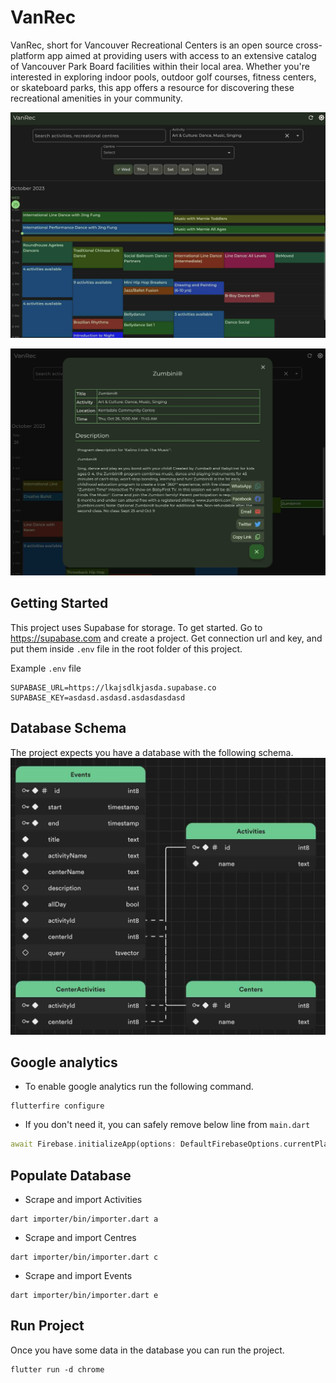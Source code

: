 # VanRec

VanRec, short for Vancouver Recreational Centers is an open source cross-platform app aimed at providing
users with access to an extensive catalog of Vancouver Park Board facilities within 
their local area. Whether you're interested in exploring indoor pools, outdoor golf 
courses, fitness centers, or skateboard parks, this app offers a resource for 
discovering these recreational amenities in your community.

![Alt Text](./screenshot-2.jpg)

![Alt Text](./screenshot-1.jpg)

## Getting Started
This project uses Supabase for storage. To get started. Go to https://supabase.com and create a project.
Get connection url and key, and put them inside `.env` file in the root folder of this project. 

Example `.env` file
```
SUPABASE_URL=https://lkajsdlkjasda.supabase.co
SUPABASE_KEY=asdasd.asdasd.asdasdasdasd
```

## Database Schema
The project expects you have a database with the following schema.
![Alt Text](./schema.jpg)

## Google analytics
- To enable google analytics run the following command.
```
flutterfire configure
```

- If you don't need it, you can safely remove below line from `main.dart`
```dart
await Firebase.initializeApp(options: DefaultFirebaseOptions.currentPlatform);
```

## Populate Database

- Scrape and import Activities
```shell
dart importer/bin/importer.dart a
```

- Scrape and import Centres
```shell
dart importer/bin/importer.dart c
```

- Scrape and import Events
```shell
dart importer/bin/importer.dart e
```

## Run Project
Once you have some data in the database you can run the project.
```
flutter run -d chrome
```
